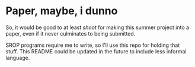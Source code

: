 # Paper, maybe, i dunno

So, it would be good to at least *shoot* for making this summer project into a paper,
even if it never culminates to being submitted.

SROP programs require me to write, so I'll use this repo for holding that stuff. This README
could be updated in the future to include less informal language.
